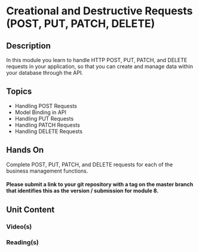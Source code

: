 # Creational and Destructive Requests (POST, PUT, PATCH, DELETE)
## Description
In this module you learn to handle HTTP POST, PUT, PATCH, and DELETE requests in your application, so that you can create and manage data within your database through the API.
## Topics
- Handling POST Requests
- Model Binding in API
- Handling PUT Requests
- Handling PATCH Requests
- Handling DELETE Requests
## Hands On
Complete POST, PUT, PATCH, and DELETE requests for each of the business management functions.
#### Please submit a link to your git repository with a tag on the master branch that identifies this as the version / submission for module 8.
## Unit Content
### Video(s)
### Reading(s)